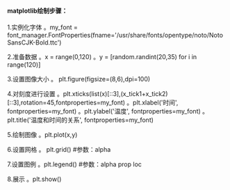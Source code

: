 #### matplotlib绘制步骤：

1.实例化字体
 。my_font = font_manager.FontProperties(fname='/usr/share/fonts/opentype/noto/NotoSansCJK-Bold.ttc')

2.准备数据
 。x = range(0,120)
 。y = [random.randint(20,35) for i in range(120)]

3.设置图像大小
 。 plt.figure(figsize=(8,6),dpi=100)

4.对刻度进行设置
 。plt.xticks(list(x)[::3],(x_tick1+x_tick2)[::3],rotation=45,fontproperties=my_font)
 。plt.xlabel('时间', fontproperties=my_font)
 。plt.ylabel('温度', fontproperties=my_font)
 。plt.title('温度和时间的关系', fontproperties=my_font)

5.绘制图像
 。plt.plot(x,y)

6.设置网格
 。 plt.grid()              #参数：alpha

7.设置图例
 。plt.legend()            #参数：alpha prop loc

8.展示
 。plt.show()

